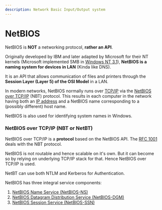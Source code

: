 ```yaml
---
description: Network Basic Input/Output system
---
```


# NetBIOS

NetBIOS is **NOT** a networking protocol, **rather an API**.&#x20;

Originally developed by IBM and later adapted by Microsoft for their NT kernels (Microsoft implemented SMB in [Windows NT 3.1](https://en.wikipedia.org/wiki/Windows\_NT\_3.1)), **NetBIOS is a naming system for devices in LAN** (Kinda like DNS). &#x20;

It is an API that allows communication of files and printers through the **Session Layer (Layer 5) of the OSI Model** in a LAN.

In modern networks, NetBIOS normally runs over [TCP/IP](https://en.wikipedia.org/wiki/TCP/IP) via the [NetBIOS over TCP/IP](https://en.wikipedia.org/wiki/NetBIOS\_over\_TCP/IP) (NBT) protocol. This results in each computer in the network having both an [IP address](https://en.wikipedia.org/wiki/IP\_address) and a NetBIOS name corresponding to a (possibly different) host name.&#x20;

NetBIOS is also used for identifying system names in Windows.&#x20;

### NetBIOS over TCP/IP (NBT or NetBT)

NetBIOS over TCP/IP is a **protocol** based on the NetBIOS API.  The [RFC 1001](https://datatracker.ietf.org/doc/html/rfc1001) deals with the NBT protocol.&#x20;

NetBIOS is not routable and hence scalable on it's own. But it can become so by relying on underlying TCP/IP stack for that. Hence NetBIOS over TCP/IP is used.&#x20;

NetBT can use both NTLM and Kerberos for Authentication.

NetBIOS has three integral service components:

1. [NetBIOS Name Service (NetBIOS-NS)](netbios-name-service-netbios-ns.md)
2. [NetBIOS Datagram Distribution Service (NetBIOS-DGM)](netbios-datagram-distribution-services-netbios-dgm.md)
3. [NetBIOS Session Service (NetBIOS-SSN)](netbios-session-service-netbios-ssn.md)

